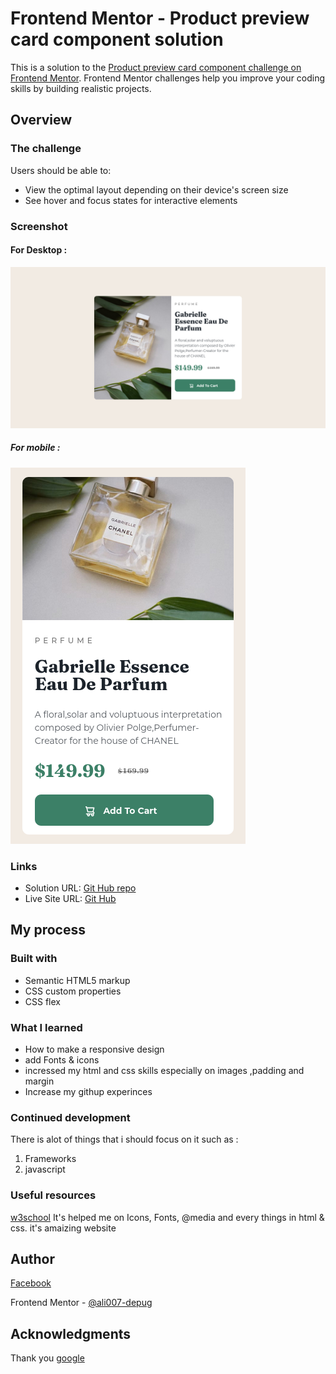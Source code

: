 # Frontend Mentor - Product preview card component solution

This is a solution to the [Product preview card component challenge on Frontend Mentor](https://www.frontendmentor.io/challenges/product-preview-card-component-GO7UmttRfa). Frontend Mentor challenges help you improve your coding skills by building realistic projects. 

## Overview

### The challenge

Users should be able to:

- View the optimal layout depending on their device's screen size
- See hover and focus states for interactive elements

### Screenshot

#### For Desktop :
![](for-desktop.png)

##### For mobile :
![](for-mobile.png)

### Links

- Solution URL:  [Git Hub repo](https://https://github.com/ali007-depug/product-card/tree/main)
- Live Site URL: [Git Hub](https://ali007-depug.github.io/product-card/)

## My process

### Built with

- Semantic HTML5 markup
- CSS custom properties
- CSS flex

### What I learned

* How to make a responsive design 
* add Fonts & icons
* incressed my html and css skills especially on images ,padding and margin
* Increase my githup experinces

### Continued development
There is alot of things that i should focus on it such as :
1. Frameworks
1. javascript

### Useful resources
[w3school](https://www.w3school.com)  It's helped me on Icons, Fonts, @media and every things in html & css.
it's amaizing website

## Author
[Facebook](https://www.facebook.com/ali.abdelbagiali.3)

Frontend Mentor - [@ali007-depug](https://www.frontendmentor.io/profile/ali007-depug)

## Acknowledgments
Thank you [google](https://www.google.com)





